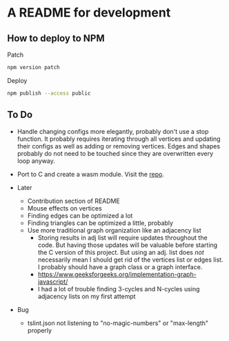 # A README for development

## How to deploy to NPM

Patch

```sh
npm version patch
```

Deploy

```sh
npm publish --access public
```

## To Do

- Handle changing configs more elegantly, probably don't use a stop function. It probably requires iterating through all vertices and updating their configs as well as adding or removing vertices. Edges and shapes probably do not need to be touched since they are overwritten every loop anyway.
- Port to C and create a wasm module. Visit the [repo](https://github.com/benwiz/boba.wasm).

- Later
  - Contribution section of README
  - Mouse effects on vertices
  - Finding edges can be optimized a lot
  - Finding triangles can be optimized a little, probably
  - Use more traditional graph organization like an adjacency list
    - Storing results in adj list will require updates throughout the code. But having those updates will be valuable before starting the C version of this project. But using an adj. list does _not_ necessarily mean I should get rid of the vertices list or edges list. I probably should have a graph class or a graph interface.
    - https://www.geeksforgeeks.org/implementation-graph-javascript/
    - I had a lot of trouble finding 3-cycles and N-cycles using adjacency lists on my first attempt

- Bug
  - tslint.json not listening to "no-magic-numbers" or "max-length" properly
